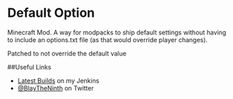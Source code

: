 Default Option
=================

Minecraft Mod. A way for modpacks to ship default settings without having to include an options.txt file (as that would override player changes).

Patched to not override the default value

##Useful Links
* [Latest Builds](http://jenkins.blay09.net) on my Jenkins
* [@BlayTheNinth](https://twitter.com/BlayTheNinth) on Twitter
